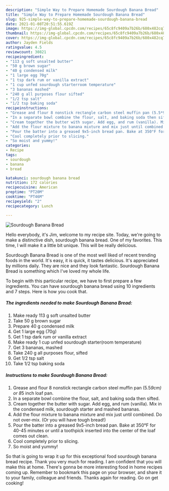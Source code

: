 ```yaml
---
description: "Simple Way to Prepare Homemade Sourdough Banana Bread"
title: "Simple Way to Prepare Homemade Sourdough Banana Bread"
slug: 925-simple-way-to-prepare-homemade-sourdough-banana-bread
date: 2021-01-08T20:51:55.619Z
image: https://img-global.cpcdn.com/recipes/65c8fc9409a7b26b/680x482cq70/sourdough-banana-bread-recipe-main-photo.jpg
thumbnail: https://img-global.cpcdn.com/recipes/65c8fc9409a7b26b/680x482cq70/sourdough-banana-bread-recipe-main-photo.jpg
cover: https://img-global.cpcdn.com/recipes/65c8fc9409a7b26b/680x482cq70/sourdough-banana-bread-recipe-main-photo.jpg
author: Jayden Fields
ratingvalue: 4.5
reviewcount: 30821
recipeingredient:
- "113 g soft unsalted butter"
- "50 g brown sugar"
- "40 g condensed milk"
- "1 large egg 70g"
- "1 tsp dark rum or vanilla extract"
- "1 cup unfed sourdough starterroom temperature"
- "3 bananas mashed"
- "240 g all purposes flour sifted"
- "1/2 tsp salt"
- "1/2 tsp baking soda"
recipeinstructions:
- "Grease and flour 8 nonstick rectangle carbon steel muffin pan (5.5*9cm) or 8*5 inch loaf pan."
- "In a separate bowl combine the flour, salt, and baking soda then sifted."
- "Cream together the butter with sugar. Add egg, and rum (vanilla). Mix in the condensed milk, sourdough starter and mashed bananas."
- "Add the flour mixture to banana mixture and mix just until combined. Do not over-mix. (Or you will have tough bread!)"
- "Pour the batter into a greased 9x5-inch bread pan. Bake at 350°F for 40-45 minutes or until a toothpick inserted into the center of the loaf comes out clean."
- "Cool completely prior to slicing."
- "So moist and yummy!"
categories:
- Recipe
tags:
- sourdough
- banana
- bread

katakunci: sourdough banana bread 
nutrition: 172 calories
recipecuisine: American
preptime: "PT20M"
cooktime: "PT46M"
recipeyield: "2"
recipecategory: Lunch

---
```



![Sourdough Banana Bread](https://img-global.cpcdn.com/recipes/65c8fc9409a7b26b/680x482cq70/sourdough-banana-bread-recipe-main-photo.jpg)

Hello everybody, it's Jim, welcome to my recipe site. Today, we're going to make a distinctive dish, sourdough banana bread. One of my favorites. This time, I will make it a little bit unique. This will be really delicious.



Sourdough Banana Bread is one of the most well liked of recent trending foods in the world. It's easy, it is quick, it tastes delicious. It's appreciated by millions daily. They are nice and they look fantastic. Sourdough Banana Bread is something which I've loved my whole life.


To begin with this particular recipe, we have to first prepare a few ingredients. You can have sourdough banana bread using 10 ingredients and 7 steps. Here is how you cook that.

<!--inarticleads1-->

##### The ingredients needed to make Sourdough Banana Bread:

1. Make ready 113 g soft unsalted butter
1. Take 50 g brown sugar
1. Prepare 40 g condensed milk
1. Get 1 large egg (70g)
1. Get 1 tsp dark rum or vanilla extract
1. Make ready 1 cup unfed sourdough starter(room temperature)
1. Get 3 bananas, mashed
1. Take 240 g all purposes flour, sifted
1. Get 1/2 tsp salt
1. Take 1/2 tsp baking soda




<!--inarticleads2-->

##### Instructions to make Sourdough Banana Bread:

1. Grease and flour 8 nonstick rectangle carbon steel muffin pan (5.5*9cm) or 8*5 inch loaf pan.
1. In a separate bowl combine the flour, salt, and baking soda then sifted.
1. Cream together the butter with sugar. Add egg, and rum (vanilla). Mix in the condensed milk, sourdough starter and mashed bananas.
1. Add the flour mixture to banana mixture and mix just until combined. Do not over-mix. (Or you will have tough bread!)
1. Pour the batter into a greased 9x5-inch bread pan. Bake at 350°F for 40-45 minutes or until a toothpick inserted into the center of the loaf comes out clean.
1. Cool completely prior to slicing.
1. So moist and yummy!




So that is going to wrap it up for this exceptional food sourdough banana bread recipe. Thank you very much for reading. I am confident that you will make this at home. There's gonna be more interesting food in home recipes coming up. Remember to bookmark this page on your browser, and share it to your family, colleague and friends. Thanks again for reading. Go on get cooking!
